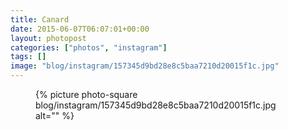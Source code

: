 ```yaml
---
title: Canard
date: 2015-06-07T06:07:01+00:00
layout: photopost
categories: ["photos", "instagram"]
tags: []
image: "blog/instagram/157345d9bd28e8c5baa7210d20015f1c.jpg"
---
```


<figure class="photo photo--square">
  {% picture photo-square blog/instagram/157345d9bd28e8c5baa7210d20015f1c.jpg alt="" %}
</figure>



